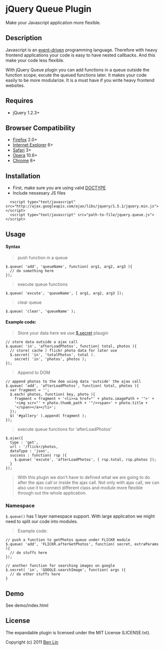 # jQuery Queue Plugin

Make your Javascript application more flexible.

## Description

Javascript is an [event-driven](http://bit.ly/ejhOOR) programming language. Therefore with heavy frontend applications your code is easy to have nested callbacks. And this make your code less flexible.

With jQuery Queue plugin you can add functions in a queue outside the function scope; excute the queued functions later. It makes your code easily to be more modularize. It is a must have if you write heavy frontend websites.

## Requires
  - jQuery 1.2.3+

## Browser Compatibility
  - [Firefox](http://mzl.la/RNaI) 2.0+
  - [Internet Explorer](http://bit.ly/9fMgIQ) 6+
  - [Safari](http://bit.ly/gMhzVR) 3+
  - [Opera](http://bit.ly/fWJzaC) 10.6+
  - [Chrome](http://bit.ly/ePHvYZ) 8+

## Installation
  - First, make sure you are using valid [DOCTYPE](http://bit.ly/hQK1Rk)
  - Include nessesary JS files

<!-- -->

      <script type="text/javascript" src="http://ajax.googleapis.com/ajax/libs/jquery/1.5.1/jquery.min.js"></script>
      <script type="text/javascript" src="path-to-file/jquery.queue.js"></script>

## Usage

#### Syntax
> push function in a queue
    
    $.queue( 'add', 'queueName', function( arg1, arg2, arg3 ){
      // do something here
    });
    
> execute queue functions
    
    $.queue( 'excute', 'queueName', [ arg1, arg2, arg3 ]);

> clear queue

    $.queue( 'clear', 'queueName' );
    

#### Example code:

> Store your data
> here we use [$.secret](https://github.com/dreamerslab/jquery.secret) plaugin
    
    // store data outside a ajax call
    $.queue( 'in', 'afterLoadPhotos', function( total, photos ){
      // store( cache ) flickr photo data for later use
      $.secret( 'in', 'totalPhotos', total ).
        secret( 'in', 'photos', photos );
    });

> Append to DOM 
    
    // append photos to the dom using data 'outside' the ajax call
    $.queue( 'add', 'afterLoadPhotos', function( total, photos ){
      var fragment = '';
      $.each( photos, function( key, photo ){
        fragment = fragment + '<li><a href="' + photo.imagePath + '">' + 
        '<img scr="' + photo.thumb_path + '"/><span>' + photo.title + 
        '</span></a></li>';
      });
      $( '#gallery' ).append( fragment );
    });

> execute queue functions for 'afterLoadPhotos'

    $.ajax({
      type : 'get',
      url : '/flickr/photos,
      dataType : 'json',
      success : function( rsp ){
        $.queue( 'excute', 'afterLoadPhotos', [ rsp.total, rsp.photos ]);
      }
    });
    
> With this plugin we don't have to defined what we are going to do after the ajax call
or inside the ajax call. Not only with ajax call, we can also use it to connect different class and module more flexible through out the whole application.
    

### Namespace
`$.queue()` has 1 layer namespace support. With large application we might need to split our code into modules.
> Example code: 
    
    // push a function to getPhotos queue under FLICKR module
    $.queue( 'add', 'FLICKR.afterGetPhotos', function( secret, extraParams ){
      // do stuffs here
    });
    
    // another function for searching images on google
    $.secret( 'in', 'GOOGLE.searchImage', function( args ){
      // do other stuffs here
    }


## Demo
See demo/index.html

## License

The expandable plugin is licensed under the MIT License (LICENSE.txt).

Copyright (c) 2011 [Ben Lin](http://dreamerslab.com)